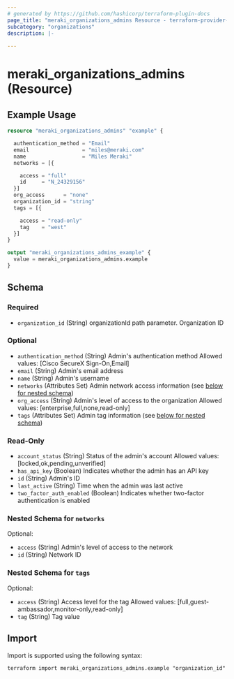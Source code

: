 ```yaml
---
# generated by https://github.com/hashicorp/terraform-plugin-docs
page_title: "meraki_organizations_admins Resource - terraform-provider-meraki"
subcategory: "organizations"
description: |-
  
---
```


# meraki_organizations_admins (Resource)



## Example Usage

```terraform
resource "meraki_organizations_admins" "example" {

  authentication_method = "Email"
  email                 = "miles@meraki.com"
  name                  = "Miles Meraki"
  networks = [{

    access = "full"
    id     = "N_24329156"
  }]
  org_access      = "none"
  organization_id = "string"
  tags = [{

    access = "read-only"
    tag    = "west"
  }]
}

output "meraki_organizations_admins_example" {
  value = meraki_organizations_admins.example
}
```

<!-- schema generated by tfplugindocs -->
## Schema

### Required

- `organization_id` (String) organizationId path parameter. Organization ID

### Optional

- `authentication_method` (String) Admin's authentication method
                                  Allowed values: [Cisco SecureX Sign-On,Email]
- `email` (String) Admin's email address
- `name` (String) Admin's username
- `networks` (Attributes Set) Admin network access information (see [below for nested schema](#nestedatt--networks))
- `org_access` (String) Admin's level of access to the organization
                                  Allowed values: [enterprise,full,none,read-only]
- `tags` (Attributes Set) Admin tag information (see [below for nested schema](#nestedatt--tags))

### Read-Only

- `account_status` (String) Status of the admin's account
                                  Allowed values: [locked,ok,pending,unverified]
- `has_api_key` (Boolean) Indicates whether the admin has an API key
- `id` (String) Admin's ID
- `last_active` (String) Time when the admin was last active
- `two_factor_auth_enabled` (Boolean) Indicates whether two-factor authentication is enabled

<a id="nestedatt--networks"></a>
### Nested Schema for `networks`

Optional:

- `access` (String) Admin's level of access to the network
- `id` (String) Network ID


<a id="nestedatt--tags"></a>
### Nested Schema for `tags`

Optional:

- `access` (String) Access level for the tag
                                        Allowed values: [full,guest-ambassador,monitor-only,read-only]
- `tag` (String) Tag value

## Import

Import is supported using the following syntax:

```shell
terraform import meraki_organizations_admins.example "organization_id"
```
